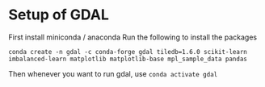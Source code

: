 # Setup of GDAL

First install miniconda / anaconda
Run the following to install the packages
```
conda create -n gdal -c conda-forge gdal tiledb=1.6.0 scikit-learn imbalanced-learn matplotlib matplotlib-base mpl_sample_data pandas
```

Then whenever you want to run gdal, use `conda activate gdal`
